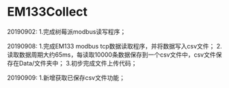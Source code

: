 # EM133Collect
20190902:
1.完成树莓派modbus读写程序；

20190908:
1.完成EM133 modbus tcp数据读取程序，并将数据写入csv文件；
2.读取数据周期大约65ms，每读取10000条数据保存到一个csv文件中，csv文件保存在Data/文件夹中；
3.初步完成文件上传代码；

20190909:
1.新增获取已保存csv文件功能；
